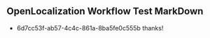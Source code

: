 ## OpenLocalization Workflow Test MarkDown
* 6d7cc53f-ab57-4c4c-861a-8ba5fe0c555b 
thanks!<!--HONumber=Mar16_HO1-->
